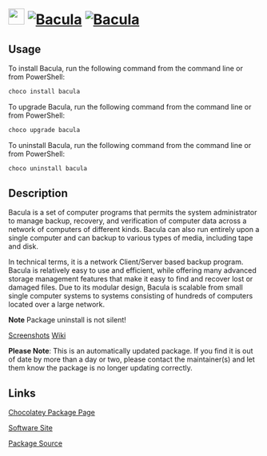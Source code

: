 ﻿# <img src="https://cdn.jsdelivr.net/gh/mkevenaar/chocolatey-packages@460f3840913659bcfe3189d151ecf3e6fa3efcc6/icons/bacula.png" width="32" height="32"/> [![Bacula](https://img.shields.io/chocolatey/v/bacula.svg?label=Bacula)](https://chocolatey.org/packages/bacula) [![Bacula](https://img.shields.io/chocolatey/dt/bacula.svg)](https://chocolatey.org/packages/bacula)

## Usage
To install Bacula, run the following command from the command line or from PowerShell:
```powershell
choco install bacula
```

To upgrade Bacula, run the following command from the command line or from PowerShell:
```powershell
choco upgrade bacula
```

To uninstall Bacula, run the following command from the command line or from PowerShell:
```powershell
choco uninstall bacula
```

## Description
Bacula is a set of computer programs that permits the system administrator to manage backup, recovery, and verification of computer data across a network of computers of different kinds. Bacula can also run entirely upon a single computer and can backup to various types of media, including tape and disk.

In technical terms, it is a network Client/Server based backup program. Bacula is relatively easy to use and efficient, while offering many advanced storage management features that make it easy to find and recover lost or damaged files. Due to its modular design, Bacula is scalable from small single computer systems to systems consisting of hundreds of computers located over a large network.

**Note** Package uninstall is not silent!

[Screenshots](http://blog.bacula.org/documentation/screenshots/)
[Wiki](http://wiki.bacula.org/doku.php)

**Please Note**: This is an automatically updated package. If you find it is
out of date by more than a day or two, please contact the maintainer(s) and
let them know the package is no longer updating correctly.


## Links
[Chocolatey Package Page](https://chocolatey.org/packages/bacula)

[Software Site](http://www.bacula.org/)

[Package Source](https://github.com/mkevenaar/chocolatey-packages/tree/master/automatic/bacula)

